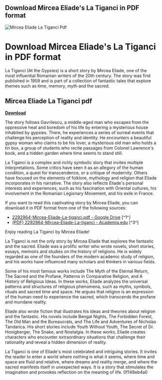 ## Download Mircea Eliade's La Tiganci in PDF format

 
![Mircea Eliade La Tiganci Pdf](https://i1.sndcdn.com/avatars-GWU2mCjjdzCcL7QB-k3VIUw-t500x500.jpg)

 
# Download Mircea Eliade's La Tiganci in PDF format
 
La Tiganci (At the Gypsies) is a short story by Mircea Eliade, one of the most influential Romanian writers of the 20th century. The story was first published in 1959 and is part of a collection of fantastic tales that explore themes such as time, memory, myth and the sacred.
 
## Mircea Eliade La Tiganci pdf


[**Download**](https://www.google.com/url?q=https%3A%2F%2Furloso.com%2F2tKG92&sa=D&sntz=1&usg=AOvVaw3UITAqhfSF0rn2ZxnOXOwf)

 
The story follows Gavrilescu, a middle-aged man who escapes from the oppressive heat and boredom of his life by entering a mysterious house inhabited by gypsies. There, he experiences a series of surreal events that challenge his perception of reality and identity. He encounters a beautiful gypsy woman who claims to be his lover, a mysterious old man who holds a tin box, a group of students who recite passages from Colonel Lawrence's book, and a hidden garden where time seems to stand still.
 
La Tiganci is a complex and richly symbolic story that invites multiple interpretations. Some critics have seen it as an allegory of the human condition, a quest for transcendence, or a critique of modernity. Others have focused on the elements of folklore, mythology and religion that Eliade incorporates in his narrative. The story also reflects Eliade's personal interests and experiences, such as his fascination with Oriental cultures, his involvement in the Romanian Legionary Movement, and his exile in France.
 
If you want to read this captivating story by Mircea Eliade, you can download it in PDF format from one of the following sources:
 
- [2292964-Mircea-Eliade-La-tiganci.pdf - Google Drive](https://docs.google.com/file/d/0B0vwSbfOUlUBQ25oVVBBWEpuczA/edit) [^1^]
- [(PDF) 2292964-Mircea-Eliade-La-tiganci - Academia.edu](https://www.academia.edu/10211056/2292964_Mircea_Eliade_La_tiganci) [^3^]

Enjoy reading La Tiganci by Mircea Eliade!
  
La Tiganci is not the only story by Mircea Eliade that explores the fantastic and the sacred. Eliade was a prolific writer who wrote novels, short stories, essays, memoirs and studies on the history of religions. He is widely regarded as one of the founders of the modern academic study of religion, and his works have influenced many scholars and thinkers in various fields.
 
Some of his most famous works include The Myth of the Eternal Return, The Sacred and the Profane, Patterns in Comparative Religion, and A History of Religious Ideas. In these works, Eliade analyzes the universal patterns and structures of religious phenomena, such as myths, symbols, rituals and sacred time and space. He argues that religion is an expression of the human need to experience the sacred, which transcends the profane and mundane reality.
 
Eliade also wrote fiction that illustrates his ideas and theories about religion and the fantastic. His novels include Bengal Nights, The Forbidden Forest, The Old Man and the Bureaucrats, and The Life and Adventures of Nicholas Tandarica. His short stories include Youth Without Youth, The Secret of Dr. Honigberger, The Snake, and Nostalgia. In these works, Eliade creates characters who encounter extraordinary situations that challenge their rationality and reveal a hidden dimension of reality.
 
La Tiganci is one of Eliade's most celebrated and intriguing stories. It invites the reader to enter a world where nothing is what it seems, where time and space are fluid and relative, where dreams and reality merge, and where the sacred manifests itself in unexpected ways. It is a story that stimulates the imagination and provokes reflection on the meaning of life.
 0f148eb4a0
